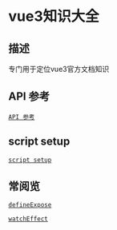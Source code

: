 # vue3知识大全
## 描述

专门用于定位vue3官方文档知识

## API 参考

[`API 参考`](https://cn.vuejs.org/api/)



## script setup

[`script setup`](https://cn.vuejs.org/api/sfc-script-setup.html)

## 常阅览

[`defineExpose`](https://cn.vuejs.org/api/sfc-script-setup.html#defineexpose)

[`watchEffect`](https://cn.vuejs.org/api/reactivity-core.html#watcheffect)
